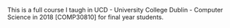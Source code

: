 This is a full course I taugh in UCD - University College Dublin - Computer Science in 2018 [COMP30810] for final year students.
